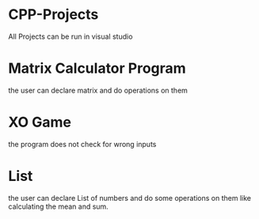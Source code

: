 # CPP-Projects

All Projects can be run in visual studio

# Matrix Calculator Program
the user can declare matrix and do operations on them

# XO Game
the program does not check for wrong inputs  

# List
the user can declare List of numbers and do some operations on them like calculating the mean and sum.
